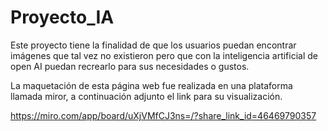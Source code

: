 # Proyecto_IA
Este proyecto tiene la finalidad de que los usuarios puedan encontrar imágenes que tal vez no existieron pero que con la inteligencia artificial de open AI puedan recrearlo para sus necesidades o gustos.

La maquetación de esta página web fue realizada en una plataforma llamada miror, a continuación adjunto el link para su visualización.

https://miro.com/app/board/uXjVMfCJ3ns=/?share_link_id=46469790357

